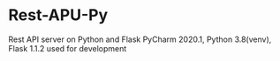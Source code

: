 # Rest-APU-Py
Rest API server on Python and Flask
PyCharm 2020.1, Python 3.8(venv), Flask 1.1.2 used for development
